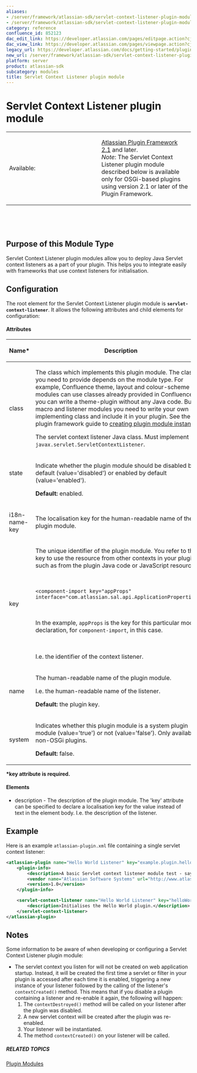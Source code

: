 ```yaml
---
aliases:
- /server/framework/atlassian-sdk/servlet-context-listener-plugin-module-852123.html
- /server/framework/atlassian-sdk/servlet-context-listener-plugin-module-852123.md
category: reference
confluence_id: 852123
dac_edit_link: https://developer.atlassian.com/pages/editpage.action?cjm=wozere&pageId=852123
dac_view_link: https://developer.atlassian.com/pages/viewpage.action?cjm=wozere&pageId=852123
legacy_url: https://developer.atlassian.com/docs/getting-started/plugin-modules/servlet-context-listener-plugin-module
new_url: /server/framework/atlassian-sdk/servlet-context-listener-plugin-module
platform: server
product: atlassian-sdk
subcategory: modules
title: Servlet Context Listener plugin module
---
```

# Servlet Context Listener plugin module

<table>
<colgroup>
<col style="width: 50%" />
<col style="width: 50%" />
</colgroup>
<tbody>
<tr class="odd">
<td><p>Available:</p></td>
<td><p><a href="https://developer.atlassian.com/pages/viewpage.action?pageId=852134">Atlassian Plugin Framework 2.1</a> and later.<br />
<em>Note</em>: The Servlet Context Listener plugin module described below is available only for OSGi-based plugins using version 2.1 or later of the Plugin Framework.</p></td>
</tr>
</tbody>
</table>

 

 

## Purpose of this Module Type

Servlet Context Listener plugin modules allow you to deploy Java Servlet context listeners as a part of your plugin. This helps you to integrate easily with frameworks that use context listeners for initialisation.

## Configuration

The root element for the Servlet Context Listener plugin module is **`servlet-context-listener`**. It allows the following attributes and child elements for configuration:

#### Attributes

<table>
<colgroup>
<col style="width: 50%" />
<col style="width: 50%" />
</colgroup>
<thead>
<tr class="header">
<th><p>Name*</p></th>
<th><p>Description</p></th>
</tr>
</thead>
<tbody>
<tr class="odd">
<td><p>class</p></td>
<td><p>The class which implements this plugin module. The class you need to provide depends on the module type. For example, Confluence theme, layout and colour-scheme modules can use classes already provided in Confluence. So you can write a theme-plugin without any Java code. But for macro and listener modules you need to write your own implementing class and include it in your plugin. See the plugin framework guide to <a href="https://developer.atlassian.com/display/DOCS/Creating+Plugin+Module+Instances">creating plugin module instances</a>. </p>
<p>The servlet context listener Java class. Must implement <code>javax.servlet.ServletContextListener</code>.</p></td>
</tr>
<tr class="even">
<td><p>state</p>
<p> </p></td>
<td><p>Indicate whether the plugin module should be disabled by default (value='disabled') or enabled by default (value='enabled').</p>
<p><strong>Default:</strong> enabled.</p></td>
</tr>
<tr class="odd">
<td><p>i18n-name-key</p></td>
<td>The localisation key for the human-readable name of the plugin module.</td>
</tr>
<tr class="even">
<td><p>key</p></td>
<td><p>The unique identifier of the plugin module. You refer to this key to use the resource from other contexts in your plugin, such as from the plugin Java code or JavaScript resources.</p>
<p> </p>
<pre><code>&lt;component-import key=&quot;appProps&quot; interface=&quot;com.atlassian.sal.api.ApplicationProperties&quot;/&gt;</code></pre>
<p> </p>
<p>In the example, <code>appProps</code> is the key for this particular module declaration, for <code>component-import</code>, in this case.</p>
 
<p>I.e. the identifier of the context listener.</p></td>
</tr>
<tr class="odd">
<td><p>name</p></td>
<td><p>The human-readable name of the plugin module. </p>
<p>I.e. the human-readable name of the listener.</p>
<p><strong>Default:</strong> the plugin key.</p></td>
</tr>
<tr class="even">
<td><p>system</p></td>
<td><p>Indicates whether this plugin module is a system plugin module (value='true') or not (value='false'). Only available for non-OSGi plugins.</p>
<p><strong>Default:</strong> false.</p></td>
</tr>
</tbody>
</table>

**\*key attribute is required.**

#### Elements

-   description - The description of the plugin module. The 'key' attribute can be specified to declare a localisation key for the value instead of text in the element body. I.e. the description of the listener.

## Example

Here is an example `atlassian-plugin.xml` file containing a single servlet context listener:

``` xml
<atlassian-plugin name="Hello World Listener" key="example.plugin.helloworld" plugins-version="2">
    <plugin-info>
        <description>A basic Servlet context listener module test - says "Hello World!"</description>
        <vendor name="Atlassian Software Systems" url="http://www.atlassian.com"/>
        <version>1.0</version>
    </plugin-info>

    <servlet-context-listener name="Hello World Listener" key="helloWorld" class="com.example.myplugins.helloworld.HelloWorldListener">
        <description>Initialises the Hello World plugin.</description>
    </servlet-context-listener>
</atlassian-plugin>
```

## Notes

Some information to be aware of when developing or configuring a Servlet Context Listener plugin module:

-   The servlet context you listen for will not be created on web application startup. Instead, it will be created the first time a servlet or filter in your plugin is accessed after each time it is enabled, triggering a new instance of your listener followed by the calling of the listener's `contextCreated()` method. This means that if you disable a plugin containing a listener and re-enable it again, the following will happen:
    1.  The `contextDestroyed()` method will be called on your listener after the plugin was disabled.
    2.  A new servlet context will be created after the plugin was re-enabled.
    3.  Your listener will be instantiated.
    4.  The method `contextCreated()` on your listener will be called.

##### RELATED TOPICS

[Plugin Modules](/server/framework/atlassian-sdk/plugin-modules)



































































